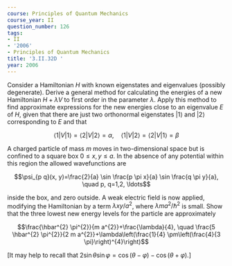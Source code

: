 ```yaml
---
course: Principles of Quantum Mechanics
course_year: II
question_number: 126
tags:
- II
- '2006'
- Principles of Quantum Mechanics
title: '3.II.32D '
year: 2006
---
```



Consider a Hamiltonian $H$ with known eigenstates and eigenvalues (possibly degenerate). Derive a general method for calculating the energies of a new Hamiltonian $H+\lambda V$ to first order in the parameter $\lambda$. Apply this method to find approximate expressions for the new energies close to an eigenvalue $E$ of $H$, given that there are just two orthonormal eigenstates $|1\rangle$ and $|2\rangle$ corresponding to $E$ and that

$$\langle 1|V| 1\rangle=\langle 2|V| 2\rangle=\alpha, \quad\langle 1|V| 2\rangle=\langle 2|V| 1\rangle=\beta$$

A charged particle of mass $m$ moves in two-dimensional space but is confined to a square box $0 \leqslant x, y \leqslant a$. In the absence of any potential within this region the allowed wavefunctions are

$$\psi_{p q}(x, y)=\frac{2}{a} \sin \frac{p \pi x}{a} \sin \frac{q \pi y}{a}, \quad p, q=1,2, \ldots$$

inside the box, and zero outside. A weak electric field is now applied, modifying the Hamiltonian by a term $\lambda x y / a^{2}$, where $\lambda m a^{2} / \hbar^{2}$ is small. Show that the three lowest new energy levels for the particle are approximately

$$\frac{\hbar^{2} \pi^{2}}{m a^{2}}+\frac{\lambda}{4}, \quad \frac{5 \hbar^{2} \pi^{2}}{2 m a^{2}}+\lambda\left(\frac{1}{4} \pm\left(\frac{4}{3 \pi}\right)^{4}\right)$$

[It may help to recall that $2 \sin \theta \sin \varphi=\cos (\theta-\varphi)-\cos (\theta+\varphi)$.]